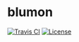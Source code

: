 # blumon

[![Travis CI](https://img.shields.io/travis/com/jumper149/blumon?style=for-the-badge)](https://travis-ci.com/github/jumper149/blumon)
[![License](https://img.shields.io/github/license/jumper149/blumon?style=for-the-badge)](./LICENSE)
